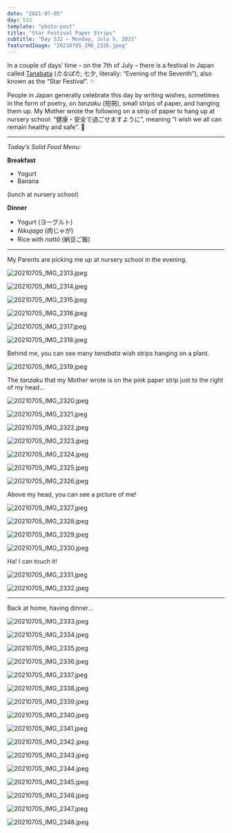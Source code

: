 ```yaml
---
date: "2021-07-05"
day: 532
template: "photo-post"
title: "Star Festival Paper Strips"
subtitle: "Day 532 – Monday, July 5, 2021"
featuredImage: "20210705_IMG_2326.jpeg"
---
```


In a couple of days’ time – on the 7th of July – there is a festival in Japan called <a href="https://en.wikipedia.org/wiki/Tanabata">Tanabata</a> (*たなばた*, 七夕, literally: “Evening of the Seventh”), also known as the “Star Festival”. ✨

People in Japan generally celebrate this day by writing wishes, sometimes in the form of poetry, on *tanzaku* (短冊), small strips of paper, and hanging them up. My Mother wrote the following on a strip of paper to hang up at nursery school: “健康・安全で過ごせますように”, meaning “I wish we all can remain healthy and safe”. 🥰

<hr />

_Today’s Solid Food Menu:_

**Breakfast**

- Yogurt
- Banana

(lunch at nursery school)

**Dinner**

- Yogurt (ヨーグルト)
- *Nikujaga* (肉じゃが)
- Rice with *nattō* (納豆ご飯)

<hr />

My Parents are picking me up at nursery school in the evening.

![20210705_IMG_2313.jpeg](20210705_IMG_2313.jpeg)

![20210705_IMG_2314.jpeg](20210705_IMG_2314.jpeg)

![20210705_IMG_2315.jpeg](20210705_IMG_2315.jpeg)

![20210705_IMG_2316.jpeg](20210705_IMG_2316.jpeg)

![20210705_IMG_2317.jpeg](20210705_IMG_2317.jpeg)

![20210705_IMG_2318.jpeg](20210705_IMG_2318.jpeg)

Behind me, you can see many *tanabata* wish strips hanging on a plant.

![20210705_IMG_2319.jpeg](20210705_IMG_2319.jpeg)

The *tanzaku* that my Mother wrote is on the pink paper strip just to the right of my head…

![20210705_IMG_2320.jpeg](20210705_IMG_2320.jpeg)

![20210705_IMG_2321.jpeg](20210705_IMG_2321.jpeg)

![20210705_IMG_2322.jpeg](20210705_IMG_2322.jpeg)

![20210705_IMG_2323.jpeg](20210705_IMG_2323.jpeg)

![20210705_IMG_2324.jpeg](20210705_IMG_2324.jpeg)

![20210705_IMG_2325.jpeg](20210705_IMG_2325.jpeg)

![20210705_IMG_2326.jpeg](20210705_IMG_2326.jpeg)

Above my head, you can see a picture of me!

![20210705_IMG_2327.jpeg](20210705_IMG_2327.jpeg)

![20210705_IMG_2328.jpeg](20210705_IMG_2328.jpeg)

![20210705_IMG_2329.jpeg](20210705_IMG_2329.jpeg)

![20210705_IMG_2330.jpeg](20210705_IMG_2330.jpeg)

Ha! I can touch it!

![20210705_IMG_2331.jpeg](20210705_IMG_2331.jpeg)

![20210705_IMG_2332.jpeg](20210705_IMG_2332.jpeg)

<hr />

Back at home, having dinner…

![20210705_IMG_2333.jpeg](20210705_IMG_2333.jpeg)

![20210705_IMG_2334.jpeg](20210705_IMG_2334.jpeg)

![20210705_IMG_2335.jpeg](20210705_IMG_2335.jpeg)

![20210705_IMG_2336.jpeg](20210705_IMG_2336.jpeg)

![20210705_IMG_2337.jpeg](20210705_IMG_2337.jpeg)

![20210705_IMG_2338.jpeg](20210705_IMG_2338.jpeg)

![20210705_IMG_2339.jpeg](20210705_IMG_2339.jpeg)

![20210705_IMG_2340.jpeg](20210705_IMG_2340.jpeg)

![20210705_IMG_2341.jpeg](20210705_IMG_2341.jpeg)

![20210705_IMG_2342.jpeg](20210705_IMG_2342.jpeg)

![20210705_IMG_2343.jpeg](20210705_IMG_2343.jpeg)

![20210705_IMG_2344.jpeg](20210705_IMG_2344.jpeg)

![20210705_IMG_2345.jpeg](20210705_IMG_2345.jpeg)

![20210705_IMG_2346.jpeg](20210705_IMG_2346.jpeg)

![20210705_IMG_2347.jpeg](20210705_IMG_2347.jpeg)

![20210705_IMG_2348.jpeg](20210705_IMG_2348.jpeg)
